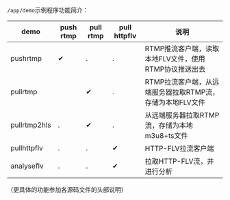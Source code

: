 `/app/demo`示例程序功能简介：

| demo | push rtmp | pull rtmp | pull httpflv | 说明 |
| - | - | - | - | - |
| pushrtmp     | ✔ | . | . | RTMP推流客户端，读取本地FLV文件，使用RTMP协议推送出去 |
| pullrtmp     |   | ✔ | . | RTMP拉流客户端，从远端服务器拉取RTMP流，存储为本地FLV文件 |
| pullrtmp2hls | . | ✔ | . | 从远端服务器拉取RTMP流，存储为本地m3u8+ts文件 |
| pullhttpflv  | . | . | ✔ | HTTP-FLV拉流客户端 |
| analyseflv   | . | . | ✔ | 拉取HTTP-FLV流，并进行分析 |

（更具体的功能参加各源码文件的头部说明）
